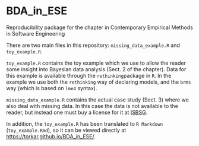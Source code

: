 # BDA_in_ESE
Reproducibility package for the chapter in Contemporary Empirical Methods in Software Engineering

There are two main files in this repository: `missing_data_example.R` and `toy_example.R`.

`toy_example.R` contains the toy example which we use to allow the reader some insight into Bayesian data analysis (Sect. 2 of the chapter). Data for this example is available through the `rethinking`package in `R`. In the example we use both the `rethinking` way of declaring models, and the `brms` way (which is based on `lme4` syntax).

`missing_data_example.R` contains the actual case study (Sect. 3) where we also deal with missing data. In this case the data is not available to the reader, but instead one must buy a license for it at [ISBSG](https://www.isbsg.org).

In addition, the `toy_example.R` has been translated to `R Markdown` (`toy_example.Rmd`), so it can be viewed directly at <https://torkar.github.io/BDA_in_ESE/>.